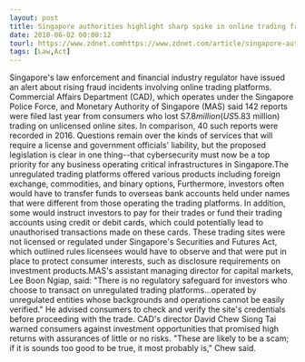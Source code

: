 ```yaml
---
layout: post
title: Singapore authorities highlight sharp spike in online trading fraud
date: 2018-06-02 00:00:12
tourl: https://www.zdnet.comhttps://www.zdnet.com/article/singapore-authorities-highlight-sharp-spike-in-online-trading-fraud/
tags: [Law,Act]
---
```

Singapore's law enforcement and financial industry regulator have issued an alert about rising fraud incidents involving online trading platforms. Commercial Affairs Department (CAD), which operates under the Singapore Police Force, and Monetary Authority of Singapore (MAS) said 142 reports were filed last year from consumers who lost S$7.8 million (US$5.83 million) trading on unlicensed online sites. In comparison, 40 such reports were recorded in 2016. Questions remain over the kinds of services that will require a license and government officials' liability, but the proposed legislation is clear in one thing--that cybersecurity must now be a top priority for any business operating critical infrastructures in Singapore.The unregulated trading platforms offered various products including foreign exchange, commodities, and binary options, Furthermore, investors often would have to transfer funds to overseas bank accounts held under names that were different from those operating the trading platforms. In addition, some would instruct investors to pay for their trades or fund their trading accounts using credit or debit cards, which could potentially lead to unauthorised transactions made on these cards. These trading sites were not licensed or regulated under Singapore's Securities and Futures Act, which outlined rules licensees would have to observe and that were put in place to protect consumer interests, such as disclosure requirements on investment products.MAS's assistant managing director for capital markets, Lee Boon Ngiap, said: "There is no regulatory safeguard for investors who choose to transact on unregulated trading platforms...operated by unregulated entities whose backgrounds and operations cannot be easily verified." He advised consumers to check and verify the site's credentials before proceeding with the trade. CAD's director David Chew Siong Tai warned consumers against investment opportunities that promised high returns with assurances of little or no risks. "These are likely to be a scam; if it is sounds too good to be true, it most probably is," Chew said.